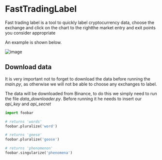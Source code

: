 # FastTradingLabel

Fast trading label is a tool to quickly label cryptocurrency data, choose the exchange and click on the chart to the rightthe market entry and exit points you consider appropriate

An example is shown below.

![image](https://drive.google.com/uc?export=view&id=1ZEXA1nNtS-fyxa4-tBF1R8hkyJHgU2go)

## Download data

It is very important not to forget to download the data before running the *main.py*, as otherwise we will not be able to choose any exchanges to label.

The data will be downloaded from Binance, to do this we simply need to run the file *data_downloader.py*.
Before running it he needs to insert our *api_key* and *api_secret*

```python
import foobar

# returns 'words'
foobar.pluralize('word')

# returns 'geese'
foobar.pluralize('goose')

# returns 'phenomenon'
foobar.singularize('phenomena')
```
